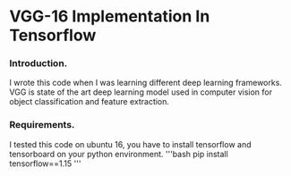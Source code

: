 # VGG-16 Implementation In Tensorflow   
### Introduction.
  I wrote this code when I was learning different deep learning frameworks. VGG is state of the art deep learning model used in computer vision for object classification and feature extraction. 

### Requirements.
  I tested this code on ubuntu 16, you have to install tensorflow and tensorboard on your python environment.
  '''bash 
  pip install tensorflow==1.15
  '''
